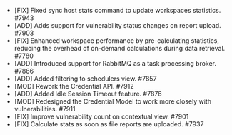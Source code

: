  * [FIX] Fixed sync host stats command to update workspaces statistics. #7943
 * [ADD] Adds support for vulnerability status changes on report upload. #7903
 * [FIX] Enhanced workspace performance by pre-calculating statistics, reducing the overhead of on-demand calculations during data retrieval. #7780
 * [ADD] Introduced support for RabbitMQ as a task processing broker. #7866
 * [ADD] Added filtering to schedulers view. #7857
 * [MOD] Rework the Credential API. #7912
 * [ADD] Added Idle Session Timeout feature. #7876
 * [MOD] Redesigned the Credential Model to work more closely with vulnerabilities. #7911
 * [FIX] Improve vulnerability count on contextual view. #7901
 * [FIX] Calculate stats as soon as file reports are uploaded. #7937

